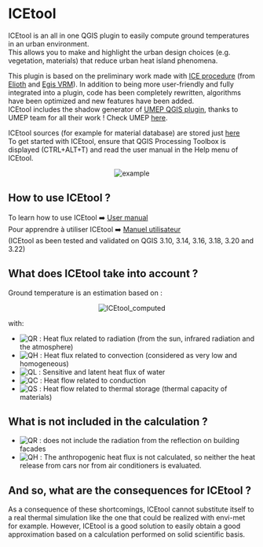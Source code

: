 # ICEtool
ICEtool is an all in one QGIS plugin to easily compute ground temperatures in an urban environment. <br>
This allows you to make and highlight the urban design choices (e.g. vegetation, materials) that reduce urban heat island phenomena.

This plugin is based on the preliminary work made with [ICE procedure](https://gitlab.com/elioth/ice) (from [Elioth](https://elioth.com/) and [Egis VRM](https://www.egis.fr/activites/villes-0)). In addition to being more user-friendly and fully integrated into a plugin, code has been completely rewritten, algorithms have been optimized and new features have been added. </br>
ICEtool includes the shadow generator of [UMEP QGIS plugin](https://github.com/UMEP-dev/UMEP), thanks to UMEP team for all their work ! Check UMEP [here](https://umep-docs.readthedocs.io/en/latest/index.html).

ICEtool sources (for example for material database) are stored just [here](https://github.com/Art-Ev/ICEtool_sources) <br>
To get started with ICEtool, ensure that QGIS Processing Toolbox is displayed (CTRL+ALT+T) and read the user manual in the Help menu of ICEtool.

<p align="center">
<img src="https://github.com/Art-Ev/ICEtool_sources/blob/main/INSA_Example_arrows.png" title="example" />
</p>

## How to use ICEtool ?
To learn how to use ICEtool :arrow_right: [User manual](https://github.com/Art-Ev/ICEtool/blob/main/Scripts/Docs/HOW_TO_english.pdf)<br>
Pour apprendre à utiliser ICEtool :arrow_right: [Manuel utilisateur](https://github.com/Art-Ev/ICEtool/blob/main/Scripts/Docs/HOW_TO_french.pdf)<br>
(ICEtool as been tested and validated on QGIS 3.10, 3.14, 3.16, 3.18, 3.20 and 3.22)

## What does ICEtool take into account ?
Ground temperature is an estimation based on :
<p align="center">
<img src="https://latex.codecogs.com/svg.latex?\Large&space;\pagecolor{white}Q_R=Q_H+Q_L+Q_C+{\delta}Q_S" title="ICEtool_computed" />
</p>

with:
- <img src="https://latex.codecogs.com/svg.latex?\Large&space;\pagecolor{white}Q_R" title="QR" /> : Heat flux related to radiation (from the sun, infrared radiation and the atmosphere)
- <img src="https://latex.codecogs.com/svg.latex?\Large&space;\pagecolor{white}Q_H" title="QH" /> : Heat flux related to convection (considered as very low and homogeneous)
- <img src="https://latex.codecogs.com/svg.latex?\Large&space;\pagecolor{white}Q_L" title="QL" /> : Sensitive and latent heat flux of water
- <img src="https://latex.codecogs.com/svg.latex?\Large&space;\pagecolor{white}Q_C" title="QC" /> : Heat flow related to conduction
- <img src="https://latex.codecogs.com/svg.latex?\Large&space;\pagecolor{white}{\delta}Q_S" title="QS" /> : Heat flow related to thermal storage (thermal capacity of materials)

## What is not included in the calculation ?
- <img src="https://latex.codecogs.com/svg.latex?\Large&space;\pagecolor{white}Q_R" title="QR" /> : does not include the radiation from the reflection on building facades
- <img src="https://latex.codecogs.com/svg.latex?\Large&space;\pagecolor{white}Q_H" title="QH" /> : The anthropogenic heat flux is not calculated, so neither the heat release from cars nor from air conditioners is evaluated.

## And so, what are the consequences for ICEtool ?
As a consequence of these shortcomings, ICEtool cannot substitute itself to a real thermal simulation like the one that could be realized with envi-met for example. However, ICEtool is a good solution to easily obtain a good approximation based on a calculation performed on solid scientific basis.
